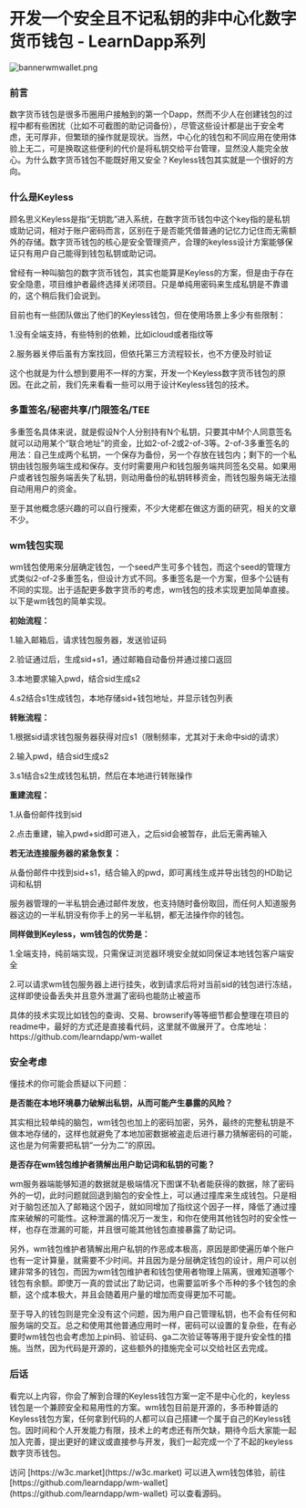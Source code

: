# 开发一个安全且不记私钥的非中心化数字货币钱包 - LearnDapp系列

<p><img src="https://raw.githubusercontent.com/learndapp/LearnDapp/master/topics/libra/01/banner-wm-wallet.png" alt="bannerwmwallet.png"></p><h3>前言</h3><p>数字货币钱包是很多币圈用户接触到的第一个Dapp，然而不少人在创建钱包的过程中都有些困扰（比如不可截图的助记词备份），尽管这些设计都是出于安全考虑，无可厚非，但繁琐的操作就是现状。当然，中心化的钱包和不同应用在使用体验上无二，可是换取这些便利的代价是将私钥交给平台管理，显然没人能完全放心。为什么数字货币钱包不能既好用又安全？Keyless钱包其实就是一个很好的方向。</p><h3>什么是Keyless</h3><p>顾名思义Keyless是指“无钥匙”进入系统，在数字货币钱包中这个key指的是私钥或助记词，相对于账户密码而言，区别在于是否能凭借普通的记忆力记住而无需额外的存储。数字货币钱包的核心是安全管理资产，合理的keyless设计方案能够保证只有用户自己能得到钱包私钥或助记词。</p><p>曾经有一种叫脑包的数字货币钱包，其实也能算是Keyless的方案，但是由于存在安全隐患，项目维护者最终选择关闭项目。只是单纯用密码来生成私钥是不靠谱的，这个稍后我们会说到。</p><p>目前也有一些团队做出了他们的Keyless钱包，但在使用场景上多少有些限制：</p><p> 1.没有全端支持，有些特别的依赖，比如icloud或者指纹等</p><p> 2.服务器关停后虽有方案找回，但依托第三方流程较长，也不方便及时验证</p><p>这个也就是为什么想到要用不一样的方案，开发一个Keyless数字货币钱包的原因。在此之前，我们先来看看一些可以用于设计Keyless钱包的技术。</p><h3>多重签名/秘密共享/门限签名/TEE</h3><p>多重签名具体来说，就是假设N个人分别持有N个私钥，只要其中M个人同意签名就可以动用某个“联合地址”的资金，比如2-of-2或2-of-3等。2-of-3多重签名的用法：自己生成两个私钥，一个保存为备份，另一个存放在钱包内；剩下的一个私钥由钱包服务端生成和保存。支付时需要用户和钱包服务端共同签名交易。如果用户或者钱包服务端丢失了私钥，则动用备份的私钥转移资金，而钱包服务端无法擅自动用用户的资金。</p><p>至于其他概念感兴趣的可以自行搜索，不少大佬都在做这方面的研究，相关的文章不少。</p><h3>wm钱包实现</h3><p>wm钱包使用来分层确定钱包，一个seed产生可多个钱包，而这个seed的管理方式类似2-of-2多重签名，但设计方式不同。多重签名是一个方案，但多个公链有不同的实现。出于适配更多数字货币的考虑，wm钱包的技术实现更加简单直接。以下是wm钱包的简单实现。</p><p><strong>初始流程：</strong></p><p> 1.输入邮箱后，请求钱包服务器，发送验证码</p><p> 2.验证通过后，生成sid+s1，通过邮箱自动备份并通过接口返回</p><p> 3.本地要求输入pwd，结合sid生成s2</p><p> 4.s2结合s1生成钱包，本地存储sid+钱包地址，并显示钱包列表</p><p><strong>转账流程：</strong></p><p> 1.根据sid请求钱包服务器获得对应s1（限制频率，尤其对于未命中sid的请求）</p><p> 2.输入pwd，结合sid生成s2</p><p> 3.s1结合s2生成钱包私钥，然后在本地进行转账操作</p><p><strong>重建流程：</strong></p><p> 1.从备份邮件找到sid</p><p> 2.点击重建，输入pwd+sid即可进入，之后sid会被暂存，此后无需再输入</p><p><strong>若无法连接服务器的紧急恢复：</strong></p><p> 从备份邮件中找到sid+s1，结合输入的pwd，即可离线生成并导出钱包的HD助记词和私钥</p><p>服务器管理的一半私钥会通过邮件发放，也支持随时备份取回，而任何人知道服务器这边的一半私钥没有你手上的另一半私钥，都无法操作你的钱包。</p><p><strong>同样做到Keyless，wm钱包的优势是：</strong></p><p> 1.全端支持，纯前端实现，只需保证浏览器环境安全就如同保证本地钱包客户端安全</p><p> 2.可以请求wm钱包服务器上进行挂失，收到请求后将对当前sid的钱包进行冻结，这样即使设备丢失并且意外泄漏了密码也能防止被盗币</p><p>具体的技术实现比如钱包的查询、交易、browserify等等细节都会整理在项目的readme中，最好的方式还是直接看代码，这里就不做展开了。仓库地址：https://github.com/learndapp/wm-wallet</p><h3>安全考虑</h3><p>懂技术的你可能会质疑以下问题：</p><p><strong>是否能在本地环境暴力破解出私钥，从而可能产生暴露的风险？</strong></p><p>其实相比较单纯的脑包，wm钱包也加上的密码加密，另外，最终的完整私钥是不做本地存储的，这样也就避免了本地加密数据被盗走后进行暴力猜解密码的可能，这也是为何需要把私钥“一分为二”的原因。</p><p><strong>是否存在wm钱包维护者猜解出用户助记词和私钥的可能？</strong></p><p>wm服务器端能够知道的数据就是极端情况下图谋不轨者能获得的数据，除了密码外的一切，此时问题就回退到脑包的安全性上，可以通过撞库来生成钱包。只是相对于脑包还加入了邮箱这个因子，就如同增加了指纹这个因子一样，降低了通过撞库来破解的可能性。这种泄漏的情况万一发生，和你在使用其他钱包时的安全性一样，也存在泄漏的可能，并且很可能其他钱包直接暴露了助记词。</p><p>另外，wm钱包维护者猜解出用户私钥的作恶成本极高，原因是即使遍历单个账户也有一定计算量，就需要不少时间。并且因为是分层确定钱包的设计，用户可以创建非常多的钱包，而因为wm钱包维护者和钱包使用者物理上隔离，很难知道哪个钱包有余额。即使万一真的尝试出了助记词，也需要监听多个币种的多个钱包的余额，这个成本极大，并且会随着用户量的增加而变得更加不可能。</p><p>至于导入的钱包则是完全没有这个问题，因为用户自己管理私钥，也不会有任何和服务端的交互。总之和使用其他普通应用时一样，密码可以设置的复杂些，在有必要时wm钱包也会考虑加上pin码、验证码、ga二次验证等等用于提升安全性的措施。当然，因为代码是开源的，这些额外的措施完全可以交给社区去完成。</p><h3>后话</h3><p>看完以上内容，你会了解到合理的Keyless钱包方案一定不是中心化的，keyless钱包是一个兼顾安全和易用性的方案。wm钱包目前是开源的，多币种普适的Keyless钱包方案，任何拿到代码的人都可以自己搭建一个属于自己的Keyless钱包。因时间和个人开发能力有限，技术上的考虑还有所欠缺，期待今后大家能一起加入完善，提出更好的建议或直接参与开发，我们一起完成一个了不起的keyless数字货币钱包。</p><p>访问 [https://w3c.market](https://w3c.market) 可以进入wm钱包体验，前往 [https://github.com/learndapp/wm-wallet](https://github.com/learndapp/wm-wallet) 可以查看源码。</p>